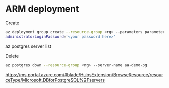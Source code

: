 # ARM deployment

Create

```sh
az deployment group create --resource-group <rg> --parameters parameters.json --parameters administratorLoginPassword=$administratorLoginPassword  --template-file schema.json
administratorLoginPassword='<your password here>'
```

az postgres server list

Delete

```sh
az postgres down --resource-group <rg> --server-name aa-demo-pg
```

https://ms.portal.azure.com/#blade/HubsExtension/BrowseResource/resourceType/Microsoft.DBforPostgreSQL%2Fservers

